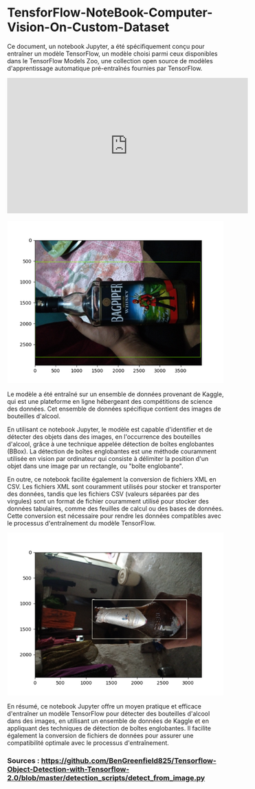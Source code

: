 # TensforFlow-NoteBook-Computer-Vision-On-Custom-Dataset

Ce document, un notebook Jupyter, a été spécifiquement conçu pour entraîner un modèle TensorFlow, un modèle choisi parmi ceux disponibles dans le TensorFlow Models Zoo, une collection open source de modèles d'apprentissage automatique pré-entraînés fournies par TensorFlow. 



<iframe width="560" height="315" src="https://youtu.be/90Nx0u7CSMg" frameborder="0" allowfullscreen></iframe>



![Texte alternatif](https://raw.githubusercontent.com/Nielzaclord/TensforFlow-NoteBook-Computer-Vision-On-Custom-Dataset/main/3f012e52-6799-4601-847f-79c758881fdd.png)



Le modèle a été entraîné sur un ensemble de données provenant de Kaggle, qui est une plateforme en ligne hébergeant des compétitions de science des données. Cet ensemble de données spécifique contient des images de bouteilles d'alcool. 

En utilisant ce notebook Jupyter, le modèle est capable d'identifier et de détecter des objets dans des images, en l'occurrence des bouteilles d'alcool, grâce à une technique appelée détection de boîtes englobantes (BBox). La détection de boîtes englobantes est une méthode couramment utilisée en vision par ordinateur qui consiste à délimiter la position d'un objet dans une image par un rectangle, ou "boîte englobante".



En outre, ce notebook facilite également la conversion de fichiers XML en CSV. Les fichiers XML sont couramment utilisés pour stocker et transporter des données, tandis que les fichiers CSV (valeurs séparées par des virgules) sont un format de fichier couramment utilisé pour stocker des données tabulaires, comme des feuilles de calcul ou des bases de données. Cette conversion est nécessaire pour rendre les données compatibles avec le processus d'entraînement du modèle TensorFlow.


![Texte alternatif](https://raw.githubusercontent.com/Nielzaclord/TensforFlow-NoteBook-Computer-Vision-On-Custom-Dataset/main/1228d6b5-11c4-45ce-838e-3d3af0275cd0.png)

En résumé, ce notebook Jupyter offre un moyen pratique et efficace d'entraîner un modèle TensorFlow pour détecter des bouteilles d'alcool dans des images, en utilisant un ensemble de données de Kaggle et en appliquant des techniques de détection de boîtes englobantes. Il facilite également la conversion de fichiers de données pour assurer une compatibilité optimale avec le processus d'entraînement.

### Sources : https://github.com/BenGreenfield825/Tensorflow-Object-Detection-with-Tensorflow-2.0/blob/master/detection_scripts/detect_from_image.py
